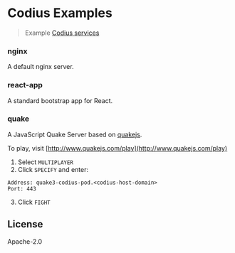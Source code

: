 # Codius Examples
> Example [Codius services](https://godoc.org/github.com/codius/codius-operator/servers#Service)

### nginx

A default nginx server.

### react-app

A standard bootstrap app for React.

### quake

A JavaScript Quake Server based on [quakejs](https://github.com/inolen/quakejs).

To play, visit [http://www.quakejs.com/play](http://www.quakejs.com/play)

1. Select `MULTIPLAYER`
2. Click `SPECIFY` and enter:
```
Address: quake3-codius-pod.<codius-host-domain>
Port: 443
```
3. Click `FIGHT`

## License

Apache-2.0
